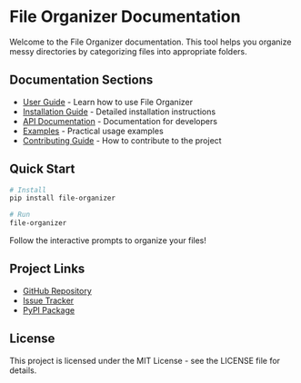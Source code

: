 # File Organizer Documentation

Welcome to the File Organizer documentation. This tool helps you organize messy directories by categorizing files into appropriate folders.

## Documentation Sections

- [User Guide](user_guide.md) - Learn how to use File Organizer
- [Installation Guide](installation.md) - Detailed installation instructions
- [API Documentation](api_docs.md) - Documentation for developers
- [Examples](examples.md) - Practical usage examples
- [Contributing Guide](contributing.md) - How to contribute to the project

## Quick Start

```bash
# Install
pip install file-organizer

# Run
file-organizer
```

Follow the interactive prompts to organize your files!

## Project Links

- [GitHub Repository](https://github.com/yourusername/file-organizer)
- [Issue Tracker](https://github.com/yourusername/file-organizer/issues)
- [PyPI Package](https://pypi.org/project/file-organizer/)

## License

This project is licensed under the MIT License - see the LICENSE file for details. 